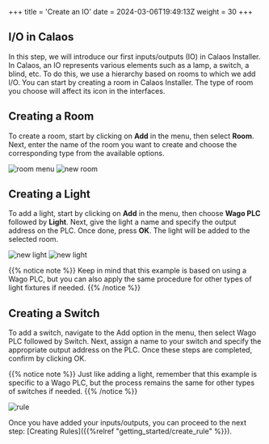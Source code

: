 +++
title = 'Create an IO'
date = 2024-03-06T19:49:13Z
weight = 30
+++

## I/O in Calaos

In this step, we will introduce our first inputs/outputs (IO) in Calaos Installer. In Calaos, an IO represents various elements such as a lamp, a switch, a blind, etc. To do this, we use a hierarchy based on rooms to which we add I/O. You can start by creating a room in Calaos Installer. The type of room you choose will affect its icon in the interfaces.

## Creating a Room

To create a room, start by clicking on **Add** in the menu, then select **Room**. Next, enter the name of the room you want to create and choose the corresponding type from the available options.

![room menu](/en/getting_started/images/calaos_installer_room_menu.png?width=20pc&classes=shadow)
![new room](/en/getting_started/images/calaos_installer_new_room.png?width=20pc&classes=shadow)

## Creating a Light

To add a light, start by clicking on **Add** in the menu, then choose **Wago PLC** followed by **Light**. Next, give the light a name and specify the output address on the PLC. Once done, press **OK**. The light will be added to the selected room.

![new light](/en/getting_started/images/menu_light.png?width=20pc&classes=shadow)
![new light](/en/getting_started/images/wago_light.png?width=20pc&classes=shadow)

{{% notice note %}}
Keep in mind that this example is based on using a Wago PLC, but you can also apply the same procedure for other types of light fixtures if needed.
{{% /notice %}}

## Creating a Switch

To add a switch, navigate to the Add option in the menu, then select Wago PLC followed by Switch. Next, assign a name to your switch and specify the appropriate output address on the PLC. Once these steps are completed, confirm by clicking OK.

{{% notice note %}}
Just like adding a light, remember that this example is specific to a Wago PLC, but the process remains the same for other types of switches if needed.
{{% /notice %}}

![rule](/en/getting_started/images/io.png?width=20pc&classes=shadow)

Once you have added your inputs/outputs, you can proceed to the next step: [Creating Rules]({{%relref "getting_started/create_rule" %}}).
